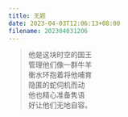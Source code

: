 ```yaml
---
title: 无题
date: 2023-04-03T12:06:13+08:00
filename: 202304031206
---
```

>他是这块时空的国王\
管理他们像一群牛羊\
衡水环抱着将他哺育\
隐匿的蛇伺机而动\
他也精心准备隽语\
好让他们无地自容。